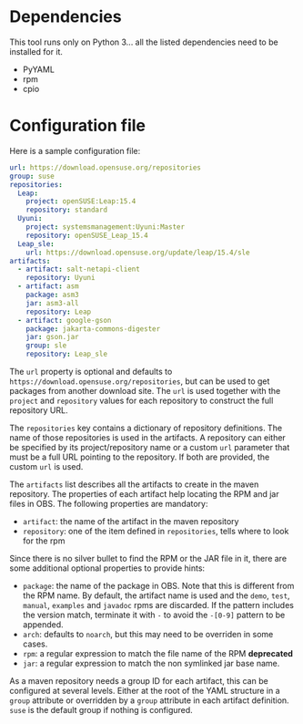 Dependencies
============

This tool runs only on Python 3... all the listed dependencies need to be installed for it.

* PyYAML
* rpm
* cpio

Configuration file
==================

Here is a sample configuration file:

```yaml
url: https://download.opensuse.org/repositories
group: suse
repositories:
  Leap:
    project: openSUSE:Leap:15.4
    repository: standard
  Uyuni:
    project: systemsmanagement:Uyuni:Master
    repository: openSUSE_Leap_15.4
  Leap_sle:
    url: https://download.opensuse.org/update/leap/15.4/sle
artifacts:
  - artifact: salt-netapi-client
    repository: Uyuni
  - artifact: asm
    package: asm3
    jar: asm3-all
    repository: Leap
  - artifact: google-gson
    package: jakarta-commons-digester
    jar: gson.jar
    group: sle
    repository: Leap_sle
```

The `url` property is optional and defaults to `https://download.opensuse.org/repositories`, but can be used to get packages from another download site.
The `url` is used together with the `project` and `repository` values for each repository to construct the full repository URL.

The `repositories` key contains a dictionary of repository definitions.
The name of those repositories is used in the artifacts.
A repository can either be specified by its project/repository name or a custom `url` parameter that must be a full URL pointing to the repository.
If both are provided, the custom `url` is used.

The `artifacts` list describes all the artifacts to create in the maven repository.
The properties of each artifact help locating the RPM and jar files in OBS. The following properties are mandatory:

* `artifact`: the name of the artifact in the maven repository
* `repository`: one of the item defined in `repositories`, tells where to look for the rpm

Since there is no silver bullet to find the RPM or the JAR file in it, there are some additional optional properties to provide hints:

* `package`: the name of the package in OBS. Note that this is different from the RPM name. By default, the artifact name is used and the `demo`, `test`, `manual`, `examples` and `javadoc` rpms are discarded. If the pattern includes the version match, terminate it with `-` to avoid the `-[0-9]` pattern to be appended.
* `arch`: defaults to `noarch`, but this may need to be overriden in some cases.
* `rpm`: a regular expression to match the file name of the RPM **deprecated**
* `jar`: a regular expression to match the non symlinked jar base name.

As a maven repository needs a group ID for each artifact, this can be configured at several levels.
Either at the root of the YAML structure in a `group` attribute or overridden by a `group` attribute in each artifact definition.
`suse` is the default group if nothing is configured.
